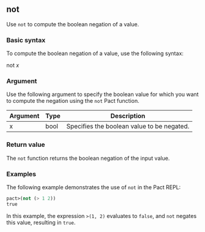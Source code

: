 ## not
Use `not` to compute the boolean negation of a value.

### Basic syntax

To compute the boolean negation of a value, use the following syntax:

not *x*

### Argument

Use the following argument to specify the boolean value for which you want to compute the negation using the `not` Pact function.

| Argument | Type | Description |
| --- | --- | --- |
| x | bool | Specifies the boolean value to be negated. |

### Return value

The `not` function returns the boolean negation of the input value.

### Examples

The following example demonstrates the use of `not` in the Pact REPL:

```lisp
pact>(not (> 1 2))
true
```

In this example, the expression `>(1, 2)` evaluates to `false`, and `not` negates this value, resulting in `true`.
